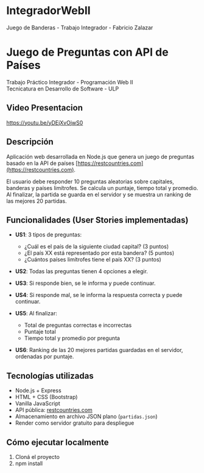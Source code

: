 
# IntegradorWebII
Juego de Banderas - Trabajo Integrador - Fabricio Zalazar

# Juego de Preguntas con API de Países

Trabajo Práctico Integrador - Programación Web II  
Tecnicatura en Desarrollo de Software - ULP

## Video Presentacion

https://youtu.be/yDEjXvOjwS0

## Descripción

Aplicación web desarrollada en Node.js que genera un juego de preguntas basado en la API de países [https://restcountries.com](https://restcountries.com).

El usuario debe responder 10 preguntas aleatorias sobre capitales, banderas y países limítrofes. Se calcula un puntaje, tiempo total y promedio. Al finalizar, la partida se guarda en el servidor y se muestra un ranking de las mejores 20 partidas.

## Funcionalidades (User Stories implementadas)

- **US1**: 3 tipos de preguntas:
  - ¿Cuál es el país de la siguiente ciudad capital? (3 puntos)
  - ¿El país XX está representado por esta bandera? (5 puntos)
  - ¿Cuántos países limítrofes tiene el país XX? (3 puntos)

- **US2**: Todas las preguntas tienen 4 opciones a elegir.

- **US3**: Si responde bien, se le informa y puede continuar.

- **US4**: Si responde mal, se le informa la respuesta correcta y puede continuar.

- **US5**: Al finalizar:
  - Total de preguntas correctas e incorrectas
  - Puntaje total
  - Tiempo total y promedio por pregunta

- **US6**: Ranking de las 20 mejores partidas guardadas en el servidor, ordenadas por puntaje.

## Tecnologías utilizadas

- Node.js + Express
- HTML + CSS (Bootstrap)
- Vanilla JavaScript
- API pública: [restcountries.com](https://restcountries.com/)
- Almacenamiento en archivo JSON plano (`partidas.json`)
- Render como servidor gratuito para despliegue

## Cómo ejecutar localmente

1. Cloná el proyecto
2. npm install
